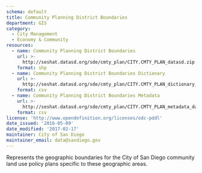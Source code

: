 ```yaml
---
schema: default
title: Community Planning District Boundaries
department: GIS
category:
  - City Management
  - Economy & Community
resources:
  - name: Community Planning District Boundaries
    url: >-
      http://seshat.datasd.org/sde/cmty_plan/CITY.CMTY_PLAN_datasd.zip
    format: shp
  - name: Community Planning District Boundaries Dictionary
    url: >-
      http://seshat.datasd.org/sde/cmty_plan/CITY.CMTY_PLAN_dictionary_datasd.csv
    format: csv
  - name: Community Planning District Boundaries Metadata
    url: >-
      http://seshat.datasd.org/sde/cmty_plan/CITY.CMTY_PLAN_metadata_datasd.csv
    format: csv
license: 'http://www.opendefinition.org/licenses/odc-pddl'
date_issued: '2016-05-09'
date_modified: '2017-02-17'
maintainer: City of San Diego
maintainer_email: data@sandiego.gov
---
```

Represents the geographic boundaries for the City of San Diego community land
use policy plans specific to these geographic areas.
